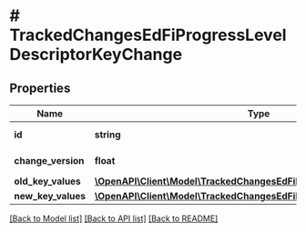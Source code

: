 # # TrackedChangesEdFiProgressLevelDescriptorKeyChange

## Properties

Name | Type | Description | Notes
------------ | ------------- | ------------- | -------------
**id** | **string** | Resource identifier | [optional]
**change_version** | **float** | Change version | [optional]
**old_key_values** | [**\OpenAPI\Client\Model\TrackedChangesEdFiProgressLevelDescriptorKey**](TrackedChangesEdFiProgressLevelDescriptorKey.md) |  | [optional]
**new_key_values** | [**\OpenAPI\Client\Model\TrackedChangesEdFiProgressLevelDescriptorKey**](TrackedChangesEdFiProgressLevelDescriptorKey.md) |  | [optional]

[[Back to Model list]](../../README.md#models) [[Back to API list]](../../README.md#endpoints) [[Back to README]](../../README.md)
